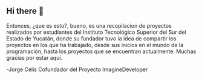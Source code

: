 ## Hi there 👋

Entonces, ¿que es esto?, bueno, es una recopilacion de proyectos realizados por estudiantes del Instituto Tecnológico Superior del Sur del Estado de Yucatán, donde su fundador tuvo la idea de compartir los proyectos en los que ha trabajado, desde sus inicios en el mundo de la programación, hasta los proyectos que se encuentran actualmente. Muchas gracias por estar aquí. 

-Jorge Celis
Cofundador del Proyecto ImagineDeveloper


<!--

**Here are some ideas to get you started:**

🙋‍♀️ A short introduction - what is your organization all about?
🌈 Contribution guidelines - how can the community get involved?
👩‍💻 Useful resources - where can the community find your docs? Is there anything else the community should know?
🍿 Fun facts - what does your team eat for breakfast?
🧙 Remember, you can do mighty things with the power of [Markdown](https://docs.github.com/github/writing-on-github/getting-started-with-writing-and-formatting-on-github/basic-writing-and-formatting-syntax)
-->
